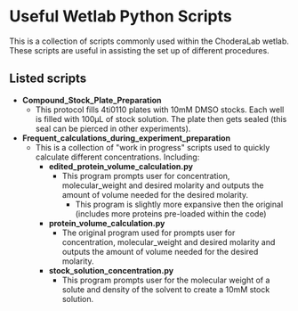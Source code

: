 # Useful Wetlab Python Scripts

This is a collection of scripts commonly used within the ChoderaLab wetlab. These scripts are useful in assisting  the set up of different procedures.

## Listed scripts
* **Compound_Stock_Plate_Preparation**
  - This protocol fills 4ti0110 plates with 10mM DMSO stocks. Each well is filled with 100µL of stock solution. The plate then gets sealed (this seal can be pierced in other experiments).
* **Frequent_calculations_during_experiment_preparation**
  - This is a collection of "work in progress" scripts used to quickly calculate different concentrations. Including:
    - **edited_protein_volume_calculation.py**
  		- This program prompts user for concentration, molecular_weight and desired molarity and outputs the amount of volume needed for the desired molarity.
	  		- This program is slightly more expansive then the original (includes more proteins pre-loaded within the code)
    - **protein_volume_calculation.py**
      - The original program used for prompts user for concentration, molecular_weight and desired molarity and outputs the amount of volume needed for the desired molarity.
    - **stock_solution_concentration.py**
      - This program prompts user for the molecular weight of a solute and density of the solvent to create a 10mM stock solution.
